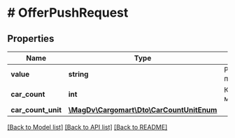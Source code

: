 # # OfferPushRequest

## Properties

Name | Type | Description | Notes
------------ | ------------- | ------------- | -------------
**value** | **string** | Размер предложения | [optional]
**car_count** | **int** | Количество машин | [optional]
**car_count_unit** | [**\MagDv\Cargomart\Dto\CarCountUnitEnum**](CarCountUnitEnum.md) |  | [optional]

[[Back to Model list]](../../README.md#models) [[Back to API list]](../../README.md#endpoints) [[Back to README]](../../README.md)
